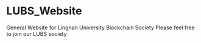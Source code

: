 # LUBS_Website
General Website for Lingnan University Blockchain Society
Please feel free to join our LUBS society

